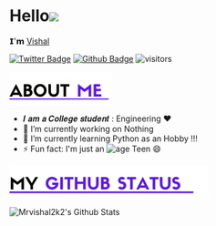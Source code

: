 # Hello<img src="https://media.giphy.com/media/12oufCB0MyZ1Go/giphy.gif" width="50">

𝗜'𝗺 [Vishal](https://github.com/Mrvishal2k2)

[![Twitter Badge](https://img.shields.io/badge/-Twitter-1da1f2?style=flat-square&labelColor=1da1f2&logo=twitter&logoColor=white&link=https://www.twitter.com/_weltonfelix/)](https://www.twitter.com/_weltonfelix/)
[![Github Badge](https://img.shields.io/badge/-Github-232323?style=flat-square&logo=Github&logoColor=white&link=https://github.com/Mrvishal2k2)](https://github.com/Mrvishal2k2)
![visitors](https://visitor-badge.laobi.icu/badge?page_id=Mrvishal2k2)


<img align="center" src="./assets/about.png?raw=true"/>

- 𝑰 𝒂𝒎 𝒂 𝑪𝒐𝒍𝒍𝒆𝒈𝒆 𝒔𝒕𝒖𝒅𝒆𝒏𝒕 : Engineering ❤
- 🔭 I’m currently working on Nothing
- 🌱 I’m currently learning Python as an Hobby !!!
- ⚡ Fun fact: I'm just an ![age](https://img.shields.io/badge/age-18-blue) Teen 😄



<img align="center" src="./assets/git.png?raw=true"/>

![Mrvishal2k2's Github Stats](https://github-readme-stats.vercel.app/api?username=Mrvishal2k2&bg_color=30,e96443,904e95&title_color=fff&text_color=fff)

